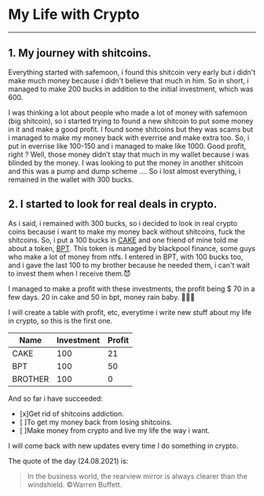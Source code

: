 # My Life with Crypto
***
## 1. My journey with shitcoins.

Everything started with safemoon, i found this shitcoin very early but i didn't make much money because i didn't believe that much in him. So in short, i managed to make 200 bucks in addition to the initial investment, which was 600.

I was thinking a lot about people who made a lot of money with safemoon (big shitcoin), so i started trying to found a new shitcoin to put some money in it and make a good profit. I found some shitcoins but they was scams but i managed to make my money back with everrise and make extra too.
So, i put in everrise like 100-150 and i managed to make like 1000. Good profit, right ?
Well, those money didn’t stay that much in my wallet because i was blinded by the money. I was looking to put the money in another shitcoin and this was a pump and dump scheme .... So i lost almost everything, i remained in the wallet with 300 bucks.

## 2. I started to look for real deals in crypto.

As i said, i remained with 300 bucks, so i decided to look in real crypto coins because i want to make my money back without shitcoins, fuck the shitcoins. So, i put a 100 bucks in [CAKE](https://pancakeswap.finance/swap "Pancake Swap") and one friend of mine told me about a token, [BPT](https://blackpool.finance/token "Blackpool Finance"). This token is managed by blackpool finance, some guys who make a lot of money from ntfs. I entered in BPT, with 100 bucks too, and i gave the last 100 to my brother because he needed them, i can't wait to invest them when I receive them.😈

I managed to make a profit with these investments, the profit being $ 70 in a few days. 20 in cake and 50 in bpt, money rain baby. 💸💸💸

I will create a table with profit, etc, everytime i write new stuff about my life in crypto, so this is the first one.


|Name   | Investment | Profit | 
|-------| ----       | ----   | 
|CAKE   | 100        | 21     |             
|BPT    | 100        | 50     |                
|BROTHER| 100        | 0      |              

And so far i have succeeded:

- [x]Get rid of shitcoins addiction.
- [ ]To get my money back from losing shitcoins.
- [ ]Make money from crypto and live my life the way i want.

I will come back with new updates every time I do something in crypto.

The quote of the day (24.08.2021) is:
>In the business world, the rearview mirror is always clearer than the windshield.
&copy;Warren Buffett.
